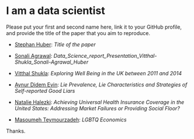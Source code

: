 # I am a data scientist

Please put your first and second name here, link it to your GitHub profile, and provide the title of the paper that you aim to reproduce. 

- [Stephan Huber](https://github.com/hubchev): _Title of the paper_
 
- [Sonali Agrawal](https://github.com/SonaliAgraw): _Data_Science_report_Presentation_Vitthal-Shukla_Sonali-Agrawal_Huber_

- [Vitthal Shukla](https://github.com/VitthalGit): _Exploring Well Being in the UK between 2011 and 2014_


- [Aynur Didem Evin](https://github.com/didemevin): _Lie Prevalence, Lie Characteristics and Strategies of Self-reported Good Liars_
- [Natalie Halezki](https://github.com/HalNatalie): _Achieving Universal Health Insurance Coverage in the United States: Addressing Market Failures or Providing Social Floor?_
- [Masoumeh Teymourzadeh](https://github.com/Mastanetmr): _LGBTQ Economics_


Thanks. 
